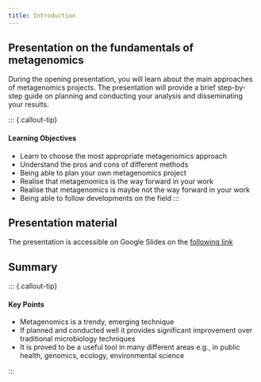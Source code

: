 ```yaml
---
title: Introduction
---
```


## Presentation on the fundamentals of metagenomics

During the opening presentation, you will learn about the main approaches of metagenomics projects. The presentation will provide a brief step-by-step guide on planning and conducting your analysis and disseminating your results.

::: {.callout-tip}
#### Learning Objectives

- Learn to choose the most appropriate metagenomics approach
- Understand the pros and cons of different methods
- Being able to plan your own metagenomics project
- Realise that metagenomics is the way forward in your work
- Realise that metagenomics is maybe not the way forward in your work
- Being able to follow developments on the field
:::

## Presentation material

The presentation is accessible on Google Slides on the [following link](https://docs.google.com/presentation/d/1tP3dZ_WDptx1g4tM1Yz9eP4Uv1kH72bc06AQc_FXgag/edit?usp=sharing)


## Summary

::: {.callout-tip}
#### Key Points

- Metagenomics is a trendy, emerging technique
- If planned and conducted well it provides significant improvement over traditional microbiology techniques
- It is proved to be a useful tool in many different areas e.g., in public health, genomics, ecology, environmental science


:::
